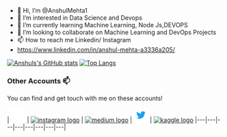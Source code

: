 - 👋 Hi, I’m @AnshulMehta1
- 👀 I’m interested in Data Science and Devops
- 🌱 I’m currently learning Machine Learning, Node Js,DEVOPS
- 💞️ I’m looking to collaborate on Machine Learning and DevOps Projects
- 📫 How to reach me Linkedin/ Instagram
- https://www.linkedin.com/in/anshul-mehta-a3336a205/



<!---
AnshulMehta1/AnshulMehta1 is a ✨ special ✨ repository because its `README.md` (this file) appears on your GitHub profile.
You can click the Preview link to take a look at your changes.
--->



[![Anshuls's GitHub stats](https://github-readme-stats.vercel.app/api?username=AnshulMehta1&theme=dark)](https://github.com/anuraghazra/github-readme-stats)
[![Top Langs](https://github-readme-stats.vercel.app/api/top-langs/?username=AnshulMehta1&theme=onedark&langs_count=10)](https://github.com/anuraghazra/github-readme-stats)


### Other Accounts 📫

You can find and get touch with me on these accounts!

| [<img src="https://raw.githubusercontent.com/Delta456/Delta456/master/img/github.png" alt="github logo" width="34">](https://github.com/AnshulMehta1) | [<img src="https://raw.githubusercontent.com/Delta456/Delta456/master/img/instagram.jpg" alt="instagram logo" width="24">](#) | [<img 
src="https://raw.githubusercontent.com/Delta456/Delta456/master/img/medium.jpg" alt="medium logo" width="24">](https://medium.com/@anshulmehtaai) | [<img 
src="https://raw.githubusercontent.com/Delta456/Delta456/master/img/twitter.png" alt="twitter logo" width="34">](https://twitter.com/anshul_mehta_ai) | [<img  src="https://raw.githubusercontent.com/Delta456/Delta456/master/img/kaggle.jpg" alt="kaggle logo" width="24">](https://www.kaggle.com/anshulmehtakaggl)
|---|---|---|---|---|---|---|---|
